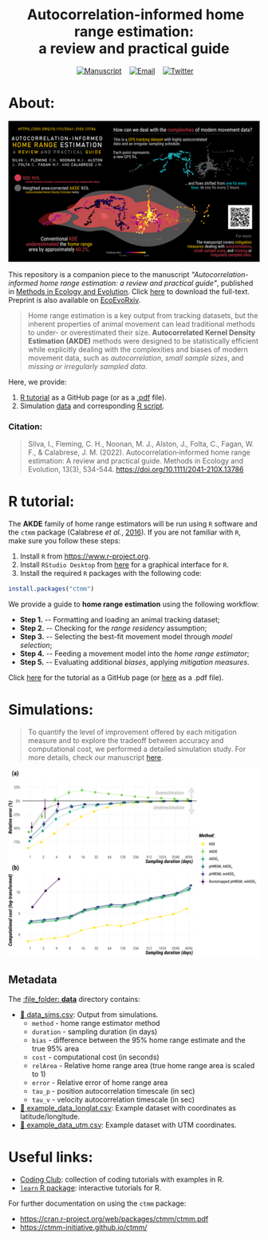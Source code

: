<h1 align="center">
  &nbsp;Autocorrelation-informed home range estimation:<br> a review and practical guide</h1>
<div align="center">

&nbsp;&nbsp;&nbsp;
<a href="https://besjournals.onlinelibrary.wiley.com/doi/10.1111/2041-210X.13786"><img border="0" alt="Manuscript" src="https://assets.dryicons.com/uploads/icon/svg/4926/home.svg" width="35" height="35"></a>&nbsp;&nbsp;&nbsp;
<a href="mailto:i.simoes-silva@hzdr.de"><img border="0" alt="Email" src="https://assets.dryicons.com/uploads/icon/svg/8007/c804652c-fae4-43d7-b539-187d6a408254.svg" width="35" height="35"></a>&nbsp;&nbsp;&nbsp;
<a href="https://twitter.com/ecoisilva"><img border="0" alt="Twitter" src="https://assets.dryicons.com/uploads/icon/svg/8385/c23f7ffc-ca8d-4246-8978-ce9f6d5bcc99.svg" width="35" height="35"></a>&nbsp;&nbsp;&nbsp;

</div>

# About:

![Graphical abstract](files/graphical-abstract.png)

This repository is a companion piece to the manuscript *"Autocorrelation-informed home range estimation: a review and practical guide"*, published in [Methods in Ecology and Evolution](https://besjournals.onlinelibrary.wiley.com/doi/10.1111/2041-210X.13786). Click [here](https://besjournals.onlinelibrary.wiley.com/doi/epdf/10.1111/2041-210X.13786) to download the full-text.
Preprint is also available on [EcoEvoRxiv](https://ecoevorxiv.org/repository/view/4026/).

> Home range estimation is a key output from tracking datasets, but the inherent properties of animal movement can lead traditional methods to under- or overestimated their size. **Autocorrelated Kernel Density Estimation (AKDE)** methods were designed to be statistically efficient while explicitly dealing with the complexities and biases of modern movement data, such as *autocorrelation*, *small sample sizes*, and *missing or irregularly sampled data*.

Here, we provide:

1. [R tutorial](https://ecoisilva.github.io/AKDE_minireview/code/AKDE_R-tutorial.html) as a GitHub page (or as a [.pdf](files/SuppFile2_R-tutorial.pdf) file).
2. Simulation [data](data/data_sims.csv) and corresponding [R script](code/AKDE_sims.R).

### Citation:
> Silva, I., Fleming, C. H., Noonan, M. J., Alston, J., Folta, C., Fagan, W. F., & Calabrese, J. M. (2022). Autocorrelation‐informed home range estimation: A review and practical guide. Methods in Ecology and Evolution, 13(3), 534-544. https://doi.org/10.1111/2041-210X.13786

# R tutorial:

The **AKDE** family of home range estimators will be run using `R` software and the `ctmm` package (Calabrese *et al.*, [2016](https://besjournals.onlinelibrary.wiley.com/doi/full/10.1111/2041-210X.12559)). If you are not familiar with `R`, make sure you follow these steps:

1. Install `R` from <https://www.r-project.org>.
2. Install `RStudio Desktop` from [here](https://rstudio.com/products/rstudio/download/#download) for a graphical interface for `R`.
3. Install the required `R` packages with the following code:

```r
install.packages("ctmm")
```
We provide a guide to **home range estimation** using the following workflow:

-  **Step 1.** -- Formatting and loading an animal tracking dataset;
-  **Step 2.** -- Checking for the *range residency* assumption;
-  **Step 3.** -- Selecting the best-fit movement model through *model selection*;
-  **Step 4.** -- Feeding a movement model into the *home range estimator*;
-  **Step 5.** -- Evaluating additional *biases*, applying *mitigation measures*.

Click [here](https://ecoisilva.github.io/AKDE_minireview/code/AKDE_R-tutorial.html) for the tutorial as a GitHub page (or [here](files/SuppFile2_R-tutorial.pdf) as a .pdf file).
 
# Simulations:

> To quantify the level of improvement offered by each mitigation measure and to explore the tradeoff between accuracy and computational cost, we performed a detailed simulation study. For more details, check our manuscript [here](https://www.biorxiv.org/).

![Methods comparison - error and computational cost](files/methods-comparison.png)

## Metadata

The [:file\_folder: **data**](/data) directory contains:

  - [:memo: data_sims.csv](data_sims.csv): Output from simulations. 
	- `method` - home range estimator method
	- `duration`  - sampling duration (in days)
	- `bias` - difference between the 95% home range estimate and the true 95% area
	- `cost` - computational cost (in seconds)
	- `relArea` - Relative home range area (true home range area is scaled to 1)
	- `error` - Relative error of home range area
	- `tau_p` - position autocorrelation timescale (in sec)
	- `tau_v` - velocity autocorrelation timescale (in sec)
  - [:memo: example_data_longlat.csv](example_data_longlat.csv): Example dataset with coordinates as latitude/longitude. 
  - [:memo: example_data_utm.csv](example_data_utm.csv): Example dataset with UTM coordinates.

# Useful links:

- [Coding Club](https://ourcodingclub.github.io/tutorials.html): collection of coding tutorials with examples in R.
- [`learn` R package](https://rstudio.github.io/learnr/): interactive tutorials for R.

For further documentation on using the `ctmm` package:
- https://cran.r-project.org/web/packages/ctmm/ctmm.pdf
- https://ctmm-initiative.github.io/ctmm/
